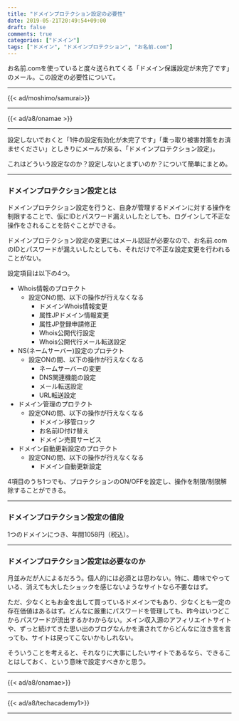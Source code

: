 ```yaml
---
title: "ドメインプロテクション設定の必要性"
date: 2019-05-21T20:49:54+09:00
draft: false
comments: true
categories: ["ドメイン"]
tags: ["ドメイン", "ドメインプロテクション", "お名前.com"]
---
```


お名前.comを使っていると度々送られてくる「ドメイン保護設定が未完了です」のメール。この設定の必要性について。

<!--more-->

---

{{< ad/moshimo/samurai>}}

---

{{< ad/a8/onamae >}}

---

設定しないでおくと「1件の設定有効化が未完了です」「乗っ取り被害対策をお済ませください」としきりにメールが来る、「ドメインプロテクション設定」。

これはどういう設定なのか？設定しないとまずいのか？について簡単にまとめ。

---

### ドメインプロテクション設定とは

ドメインプロテクション設定を行うと、自身が管理するドメインに対する操作を制限することで、仮にIDとパスワード漏えいしたとしても、ログインして不正な操作をされることを防ぐことができる。

ドメインプロテクション設定の変更にはメール認証が必要なので、お名前.comのIDとパスワードが漏えいしたとしても、それだけで不正な設定変更を行われることがない。

設定項目は以下の4つ。

- Whois情報のプロテクト
  - 設定ONの間、以下の操作が行えなくなる
      - ドメインWhois情報変更
      - 属性JPドメイン情報変更
      - 属性JP登録申請修正
      - Whois公開代行設定
      - Whois公開代行メール転送設定
- NS(ネームサーバー)設定のプロテクト
  - 設定ONの間、以下の操作が行えなくなる
      - ネームサーバーの変更
      - DNS関連機能の設定
      - メール転送設定
      - URL転送設定
- ドメイン管理のプロテクト
  - 設定ONの間、以下の操作が行えなくなる 
      - ドメイン移管ロック
      - お名前ID付け替え
      - ドメイン売買サービス
- ドメイン自動更新設定のプロテクト
  - 設定ONの間、以下の操作が行えなくなる
      - ドメイン自動更新設定

4項目のうち1つでも、プロテクションのON/OFFを設定し、操作を制限/制限解除することができる。

---

### ドメインプロテクション設定の値段

1つのドメインにつき、年間1058円（税込）。

---

### ドメインプロテクション設定は必要なのか

月並みだが人によるだろう。個人的には必須とは思わない。特に、趣味でやっている、消えても大したショックを感じないようなサイトなら不要なはず。

ただ、少なくともお金を出して買っているドメインでもあり、少なくとも一定の存在価値はあるはず。どんなに厳重にパスワードを管理しても、昨今はいつどこからパスワードが流出するかわからない。メイン収入源のアフィリエイトサイトや、ずっと続けてきた思い出のブログなんかを潰されてからどんなに泣き言を言っても、サイトは戻ってこないかもしれない。

そういうことを考えると、それなりに大事にしたいサイトであるなら、できることはしておく、という意味で設定すべきかと思う。

---

{{< ad/a8/onamae>}}

---

{{< ad/a8/techacademy1>}}

---

